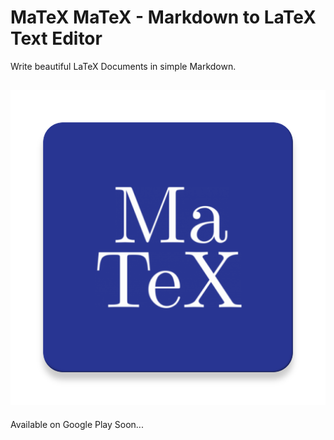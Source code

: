# MaTeX MaTeX - Markdown to LaTeX Text Editor
Write beautiful LaTeX Documents in simple Markdown. 

![logo](app/src/main/ic_launcher-web.png)
---


Available on Google Play Soon...